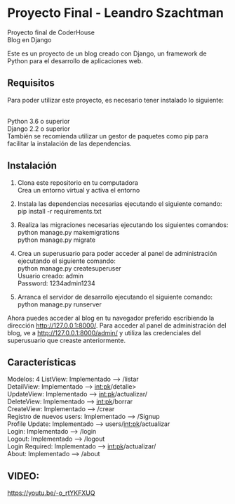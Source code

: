 # Proyecto Final - Leandro Szachtman
Proyecto final de CoderHouse</br>
Blog en Django</br>

Este es un proyecto de un blog creado con Django, un framework de Python para el desarrollo de aplicaciones web.</br>

## Requisitos
Para poder utilizar este proyecto, es necesario tener instalado lo siguiente:</br></br>

Python 3.6 o superior</br>
Django 2.2 o superior</br>
También se recomienda utilizar un gestor de paquetes como pip para facilitar la instalación de las dependencias.</br>

## Instalación
1. Clona este repositorio en tu computadora</br>
Crea un entorno virtual y activa el entorno </br>

2. Instala las dependencias necesarias ejecutando el siguiente comando:</br>
pip install -r requirements.txt</br>

3. Realiza las migraciones necesarias ejecutando los siguientes comandos:</br>
python manage.py makemigrations</br>
python manage.py migrate</br>

4. Crea un superusuario para poder acceder al panel de administración ejecutando el siguiente comando:</br>
python manage.py createsuperuser</br>
Usuario creado: admin</br>
Password: 1234admin1234</br>

5. Arranca el servidor de desarrollo ejecutando el siguiente comando:
python manage.py runserver

Ahora puedes acceder al blog en tu navegador preferido escribiendo la dirección http://127.0.0.1:8000/. Para acceder al panel de administración del blog, ve a http://127.0.0.1:8000/admin/ y utiliza las credenciales del superusuario que creaste anteriormente.


## Características
Modelos: 4
ListView: Implementado --> /listar </br>
DetailView: Implementado --> <int:pk>/detalle> </br>
UpdateView: Implementado --> <int:pk>/actualizar/</br>
DeleteView: Implementado --> <int:pk>/borrar</br>
CreateView: Implementado --> /crear</br>
Registro de nuevos users: Implementado --> /Signup</br>
Profile Update: Implementado --> users/<int:pk>/actualizar</br>
Login: Implementado --> /login</br>
Logout: Implementado -->  /logout</br>
Login Required: Implementado --> <int:pk>/actualizar/</br>
About: Implementado --> /about</br>

## VIDEO:
https://youtu.be/-o_rtYKFXUQ